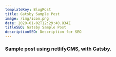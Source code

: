 ```yaml
---
templateKey: BlogPost
title: Gatsby Sample Post
image: /img/icon.png
date: 2020-01-02T12:29:40.834Z
titleSEO: Gatsby Sample Post
descriptionSEO: Description for SEO
---
```


### Sample post using netlifyCMS, with Gatsby.
